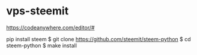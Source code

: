 # vps-steemit
https://codeanywhere.com/editor/#

pip install steem
$ git clone https://github.com/steemit/steem-python
$ cd steem-python
$ make install
